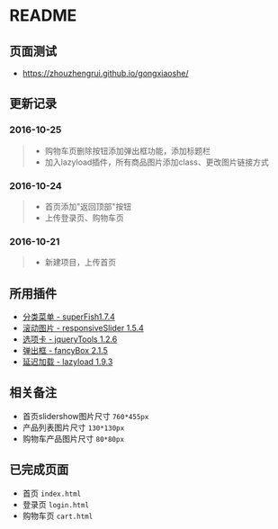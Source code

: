 # README

## 页面测试

- <https://zhouzhengrui.github.io/gongxiaoshe/>

## 更新记录

### 2016-10-25

> - 购物车页删除按钮添加弹出框功能，添加标题栏
> - 加入lazyload插件，所有商品图片添加class、更改图片链接方式

### 2016-10-24

> - 首页添加"返回顶部"按钮
> - 上传登录页、购物车页

### 2016-10-21

> - 新建项目，上传首页

## 所用插件

- [分类菜单 - superFish1.7.4](http://users.tpg.com.au/j_birch/plugins/superfish/)
- [滚动图片 - responsiveSlider 1.5.4](http://responsiveslides.com/)
- [选项卡 - jqueryTools 1.2.6](http://jquerytools.github.io/)
- [弹出框 - fancyBox 2.1.5](http://fancyapps.com/fancybox/)
- [延迟加载 - lazyload 1.9.3](http://www.appelsiini.net/projects/lazyload)

## 相关备注

- 首页slidershow图片尺寸 `760*455px`
- 产品列表图片尺寸 `130*130px`
- 购物车产品图片尺寸 `80*80px`

## 已完成页面

- 首页 `index.html`
- 登录页 `login.html`
- 购物车页 `cart.html`

